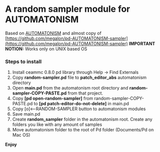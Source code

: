 # A random sampler module for AUTOMATONISM
Based on [AUTOMATONISM](https://www.automatonism.com/ "AUTOMATONISM") and almost copy of [https://github.com/megalon/pd-AUTOMATONISM-sampler](https://github.com/megalon/pd-AUTOMATONISM-sampler)
**IMPORTANT NOTION:** Works only on UNIX based OS
### Steps to install
1. Install ceammc 0.8.0 pd library through Help -> Find Externals
2. Copy **random-sampler.pd** file to **patch_editor_abs** automatonism directory
3. Open **main.pd** from the automatonism root directory and **random-sampler-COPY-PASTE.pd** from that project. 
4. Copy **[pd open-random-sampler]** from random-sampler-COPY-PASTE.pd to **[pd patch-editor-do-not-delete]** in main.pd
4. Copy [o]<--RANDOM-SAMPLER button to automatonism modules
5. Save main.pd
6. Create **random_sampler** folder in the automatonism root. Create any folders you like with any amount of samples
7. Move automatonism folder to the root of Pd folder (Documents/Pd on Mac OS)

**Enjoy**
